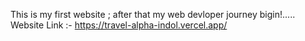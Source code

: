 This is my first website ;
after that my web devloper journey bigin!.....
Website Link :- https://travel-alpha-indol.vercel.app/

